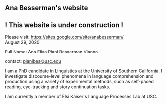 ## Ana Besserman's website 

## ! This website is under construction ! 
Please visit: https://sites.google.com/site/anabesserman/  
August 29, 2020

Full Name: Ana Elisa Piani Besserman Vianna

contact: pianibes@usc.edu

I am a PhD candidate in Linguistics at the University of Southern California. I investigate discourse-level phenomena in language comprehension and production using a variety of experimental methods, such as self-paced reading, eye-tracking and story continuation tasks.

I am currently a member of Elsi Kaiser's Language Processes Lab at USC.


